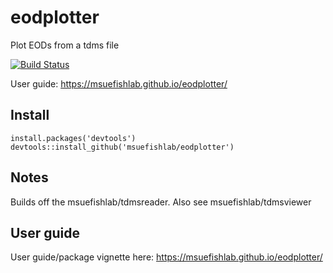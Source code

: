 # eodplotter

Plot EODs from a tdms file

[![Build Status](https://travis-ci.org/msuefishlab/eodplotter.svg?branch=master)](https://travis-ci.org/msuefishlab/eodplotter)


User guide: https://msuefishlab.github.io/eodplotter/


## Install

    install.packages('devtools')
    devtools::install_github('msuefishlab/eodplotter')

## Notes

Builds off the msuefishlab/tdmsreader. Also see msuefishlab/tdmsviewer


## User guide

User guide/package vignette here: https://msuefishlab.github.io/eodplotter/
